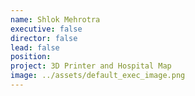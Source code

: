 ```yaml
---
name: Shlok Mehrotra
executive: false
director: false
lead: false
position:  
project: 3D Printer and Hospital Map
image: ../assets/default_exec_image.png
---
```

